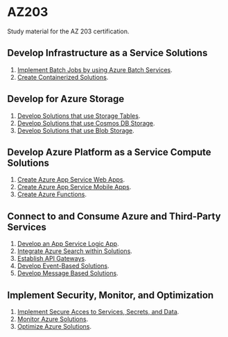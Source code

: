 # AZ203
Study material for the AZ 203 certification.

## Develop Infrastructure as a Service Solutions
1. [Implement Batch Jobs by using Azure Batch Services](iaas/batch.md).
2. [Create Containerized Solutions](iaas/aks.md).

## Develop for Azure Storage
1. [Develop Solutions that use Storage Tables](storage/tables.md).
2. [Develop Solutions that use Cosmos DB Storage](storage/cosmosdb.md).
3. [Develop Solutions that use Blob Storage](storage/blob.md).

## Develop Azure Platform as a Service Compute Solutions
1. [Create Azure App Service Web Apps]().
2. [Create Azure App Service Mobile Apps]().
3. [Create Azure Functions]().

## Connect to and Consume Azure and Third-Party Services
1. [Develop an App Service Logic App]().
2. [Integrate Azure Search within Solutions]().
3. [Establish API Gateways]().
4. [Develop Event-Based Solutions]().
5. [Develop Message Based Solutions]().

## Implement Security, Monitor, and Optimization
1. [Implement Secure Acces to Services, Secrets, and Data]().
2. [Monitor Azure Solutions]().
3. [Optimize Azure Solutions]().
